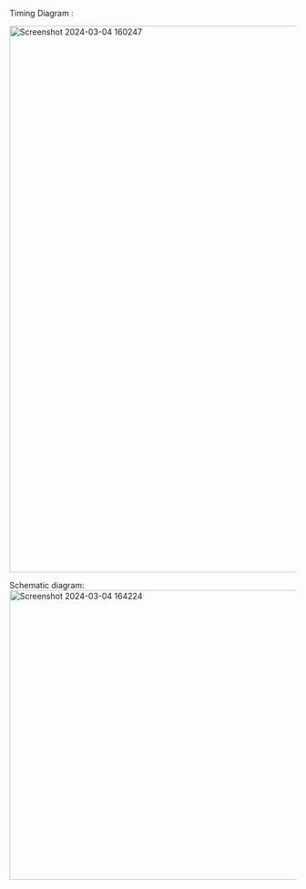 Timing Diagram :

<img width="960" alt="Screenshot 2024-03-04 160247" src="https://github.com/chinnapa5264/RTL_Training/assets/108186801/c178884f-2460-45d4-b68c-bf7299bc232f">

Schematic diagram:
<img width="509" alt="Screenshot 2024-03-04 164224" src="https://github.com/chinnapa5264/RTL_Training/assets/108186801/fd9f4ded-e561-4e58-8882-e939bd46a9d1">
